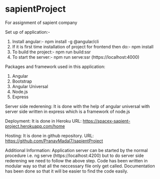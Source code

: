 # sapientProject
For assignment of sapient company

Set up of application:-
1. Install angular:- npm install -g @angular/cli
2. If it is first time installation of project for frontend then do:- npm install
3. To build the project:- npm run build:ssr
4. To start the server:- npm run serve:ssr (https://localhost:4000)

Packages and framework used in this application:
1. Angular
2. Bootstrap
3. Angular Universal
4. Node.js
5. Express

Server side rederening:
    It is done with the help of angular universal with server side written in express which is a framework of  node.js

Deployment:
    It is done in Heroku
    URL: https://spacex-sapient-project.herokuapp.com/home

Hosting:
    It is done in github repository.
    URL: https://github.com/PranavMadal7/sapientProject

Additional Information:
    Application server can be started by the normal procedure i.e. ng serve (https://localhost:4200) but to do server side rederening we need to follow the above step.
    Code has been written in modular way so that all the neccessary file only get called.
    Documentation has been done so that it will be easier to find the code easily.